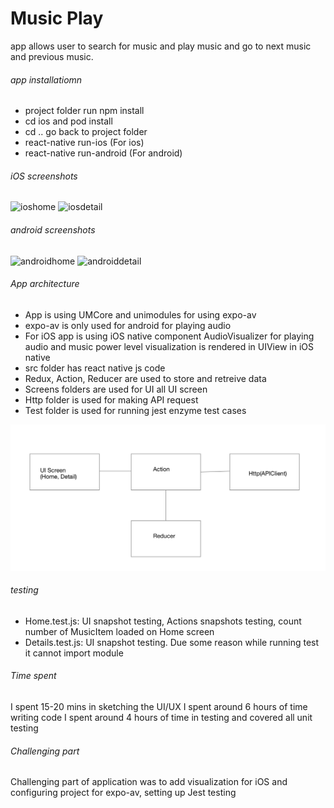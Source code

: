 # Music Play
app allows user to search for music and play music and go to next music and previous music.
###### app installatiomn
  - project folder run npm install
  - cd ios and pod install
  - cd .. go back to project folder
  - react-native run-ios (For ios)
  - react-native run-android (For android)

###### iOS screenshots
![ioshome](ReadMeImage/iOS_home.png=250)    ![iosdetail](ReadMeImage/iOS_details.png=250)

###### android screenshots
![androidhome](ReadMeImage/android_home.png=250)    ![androiddetail](ReadMeImage/android_details.png=250)

###### App architecture
- App is using UMCore and unimodules for using expo-av
- expo-av is only used for android for playing audio
- For iOS app is using iOS native component AudioVisualizer for playing audio and music power level visualization is rendered in UIView in iOS native 
- src folder has react native js code
- Redux, Action, Reducer are used to store and retreive data
- Screens folders are used for UI all UI screen
- Http folder is used for making API request
- Test folder is used for running jest enzyme test cases

![Architecture](ReadMeImage/architecture.png)



###### testing
- Home.test.js: UI snapshot testing, Actions snapshots testing, count number of MusicItem loaded on Home screen
- Details.test.js: UI snapshot testing. Due some reason while running test it cannot import module


###### Time spent
I spent 15-20 mins in sketching the UI/UX
I spent around 6 hours of time writing code
I spent around 4 hours of time in testing and covered all unit testing

###### Challenging part
Challenging part of application was to add visualization for iOS and configuring project for expo-av, setting up Jest testing



